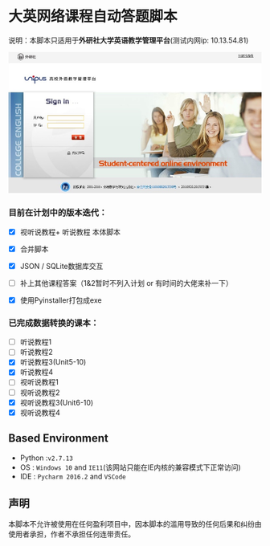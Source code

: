 # 大英网络课程自动答题脚本
说明：本脚本只适用于**外研社大学英语教学管理平台**(测试内网ip: 10.13.54.81)

![外研社大学英语教学管理平台](Resources/外研社大学英语教学管理平台.jpg)

### 目前在计划中的版本迭代：

- [x] 视听说教程+ 听说教程 本体脚本
- [x] 合并脚本
- [x] JSON / SQLite数据库交互
- [ ] 补上其他课程答案（1&2暂时不列入计划 or 有时间的大佬来补一下）


- [x] 使用Pyinstaller打包成exe

### 已完成数据转换的课本：

- [ ] 听说教程1
- [ ] 听说教程2
- [x] 听说教程3(Unit5-10)
- [x] 听说教程4
- [ ] 视听说教程1
- [ ] 视听说教程2
- [x] 视听说教程3(Unit6-10)
- [x] 视听说教程4

## Based Environment

- Python :`v2.7.13`
- OS : `Windows 10` and `IE11`(该网站只能在IE内核的兼容模式下正常访问)
- IDE : `Pycharm 2016.2` and `VSCode`


## **声明**

本脚本不允许被使用在任何盈利项目中，因本脚本的滥用导致的任何后果和纠纷由使用者承担，作者不承担任何连带责任。